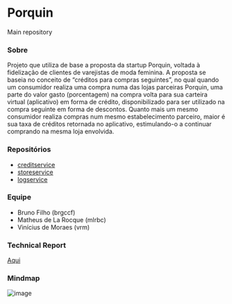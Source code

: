 # Porquin
Main repository

### Sobre

Projeto que utiliza de base a proposta da startup Porquin, voltada à fidelização de
clientes de varejistas de moda feminina. A proposta se baseia no conceito de “créditos para
compras seguintes”, no qual quando um consumidor realiza uma compra numa das lojas
parceiras Porquin, uma parte do valor gasto (porcentagem) na compra volta para sua
carteira virtual (aplicativo) em forma de crédito, disponibilizado para ser utilizado na compra
seguinte em forma de descontos. Quanto mais um mesmo consumidor realiza compras num
mesmo estabelecimento parceiro, maior é sua taxa de créditos retornada no aplicativo,
estimulando-o a continuar comprando na mesma loja envolvida.


### Repositórios

* [creditservice](https://github.com/if1007/creditService)
* [storeservice](https://github.com/if1007/storeService)
* [logservice](https://github.com/if1007/logservice)


### Equipe
* Bruno Filho (brgccf)
* Matheus de La Rocque (mlrbc)
* Vinícius de Moraes (vrm)

### Technical Report

[Aqui](https://docs.google.com/document/d/1gqsYG4S3HsR_eC-S7-NufCkqJpvoSB5yCnDU9oFeA9E/)

### Mindmap

![image](https://user-images.githubusercontent.com/17213356/39729503-99882130-5232-11e8-9177-52307c16fcf9.png)

